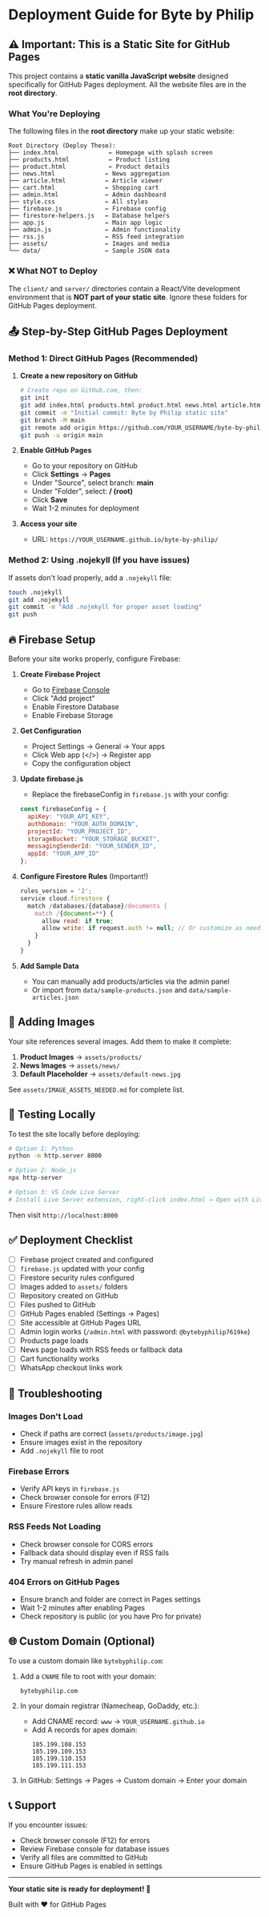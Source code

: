# Deployment Guide for Byte by Philip

## ⚠️ Important: This is a Static Site for GitHub Pages

This project contains a **static vanilla JavaScript website** designed specifically for GitHub Pages deployment. All the website files are in the **root directory**.

### What You're Deploying

The following files in the **root directory** make up your static website:

```
Root Directory (Deploy These):
├── index.html              ← Homepage with splash screen
├── products.html           ← Product listing
├── product.html            ← Product details
├── news.html              ← News aggregation
├── article.html           ← Article viewer
├── cart.html              ← Shopping cart
├── admin.html             ← Admin dashboard
├── style.css              ← All styles
├── firebase.js            ← Firebase config
├── firestore-helpers.js   ← Database helpers
├── app.js                 ← Main app logic
├── admin.js               ← Admin functionality
├── rss.js                 ← RSS feed integration
├── assets/                ← Images and media
└── data/                  ← Sample JSON data
```

### ❌ What NOT to Deploy

The `client/` and `server/` directories contain a React/Vite development environment that is **NOT part of your static site**. Ignore these folders for GitHub Pages deployment.

## 📤 Step-by-Step GitHub Pages Deployment

### Method 1: Direct GitHub Pages (Recommended)

1. **Create a new repository on GitHub**
   ```bash
   # Create repo on GitHub.com, then:
   git init
   git add index.html products.html product.html news.html article.html cart.html admin.html style.css firebase.js firestore-helpers.js app.js admin.js rss.js assets/ data/ README.md
   git commit -m "Initial commit: Byte by Philip static site"
   git branch -M main
   git remote add origin https://github.com/YOUR_USERNAME/byte-by-philip.git
   git push -u origin main
   ```

2. **Enable GitHub Pages**
   - Go to your repository on GitHub
   - Click **Settings** → **Pages**
   - Under "Source", select branch: **main**
   - Under "Folder", select: **/ (root)**
   - Click **Save**
   - Wait 1-2 minutes for deployment

3. **Access your site**
   - URL: `https://YOUR_USERNAME.github.io/byte-by-philip/`

### Method 2: Using .nojekyll (If you have issues)

If assets don't load properly, add a `.nojekyll` file:

```bash
touch .nojekyll
git add .nojekyll
git commit -m "Add .nojekyll for proper asset loading"
git push
```

## 🔥 Firebase Setup

Before your site works properly, configure Firebase:

1. **Create Firebase Project**
   - Go to [Firebase Console](https://console.firebase.google.com/)
   - Click "Add project"
   - Enable Firestore Database
   - Enable Firebase Storage

2. **Get Configuration**
   - Project Settings → General → Your apps
   - Click Web app (</>) → Register app
   - Copy the configuration object

3. **Update firebase.js**
   - Replace the firebaseConfig in `firebase.js` with your config:
   ```javascript
   const firebaseConfig = {
     apiKey: "YOUR_API_KEY",
     authDomain: "YOUR_AUTH_DOMAIN",
     projectId: "YOUR_PROJECT_ID",
     storageBucket: "YOUR_STORAGE_BUCKET",
     messagingSenderId: "YOUR_SENDER_ID",
     appId: "YOUR_APP_ID"
   };
   ```

4. **Configure Firestore Rules** (Important!)
   ```javascript
   rules_version = '2';
   service cloud.firestore {
     match /databases/{database}/documents {
       match /{document=**} {
         allow read: if true;
         allow write: if request.auth != null; // Or customize as needed
       }
     }
   }
   ```

5. **Add Sample Data**
   - You can manually add products/articles via the admin panel
   - Or import from `data/sample-products.json` and `data/sample-articles.json`

## 📸 Adding Images

Your site references several images. Add them to make it complete:

1. **Product Images** → `assets/products/`
2. **News Images** → `assets/news/`  
3. **Default Placeholder** → `assets/default-news.jpg`

See `assets/IMAGE_ASSETS_NEEDED.md` for complete list.

## 🧪 Testing Locally

To test the site locally before deploying:

```bash
# Option 1: Python
python -m http.server 8000

# Option 2: Node.js
npx http-server

# Option 3: VS Code Live Server
# Install Live Server extension, right-click index.html → Open with Live Server
```

Then visit `http://localhost:8000`

## ✅ Deployment Checklist

- [ ] Firebase project created and configured
- [ ] `firebase.js` updated with your config
- [ ] Firestore security rules configured
- [ ] Images added to `assets/` folders
- [ ] Repository created on GitHub
- [ ] Files pushed to GitHub
- [ ] GitHub Pages enabled (Settings → Pages)
- [ ] Site accessible at GitHub Pages URL
- [ ] Admin login works (`/admin.html` with password: `@bytebyphilip7619ke`)
- [ ] Products page loads
- [ ] News page loads with RSS feeds or fallback data
- [ ] Cart functionality works
- [ ] WhatsApp checkout links work

## 🔧 Troubleshooting

### Images Don't Load
- Check if paths are correct (`assets/products/image.jpg`)
- Ensure images exist in the repository
- Add `.nojekyll` file to root

### Firebase Errors
- Verify API keys in `firebase.js`
- Check browser console for errors (F12)
- Ensure Firestore rules allow reads

### RSS Feeds Not Loading
- Check browser console for CORS errors
- Fallback data should display even if RSS fails
- Try manual refresh in admin panel

### 404 Errors on GitHub Pages
- Ensure branch and folder are correct in Pages settings
- Wait 1-2 minutes after enabling Pages
- Check repository is public (or you have Pro for private)

## 🌐 Custom Domain (Optional)

To use a custom domain like `bytebyphilip.com`:

1. Add a `CNAME` file to root with your domain:
   ```
   bytebyphilip.com
   ```

2. In your domain registrar (Namecheap, GoDaddy, etc.):
   - Add CNAME record: `www` → `YOUR_USERNAME.github.io`
   - Add A records for apex domain:
     ```
     185.199.108.153
     185.199.109.153
     185.199.110.153
     185.199.111.153
     ```

3. In GitHub: Settings → Pages → Custom domain → Enter your domain

## 📞 Support

If you encounter issues:
- Check browser console (F12) for errors
- Review Firebase console for database issues
- Verify all files are committed to GitHub
- Ensure GitHub Pages is enabled in settings

---

**Your static site is ready for deployment! 🚀**

Built with ❤️ for GitHub Pages
